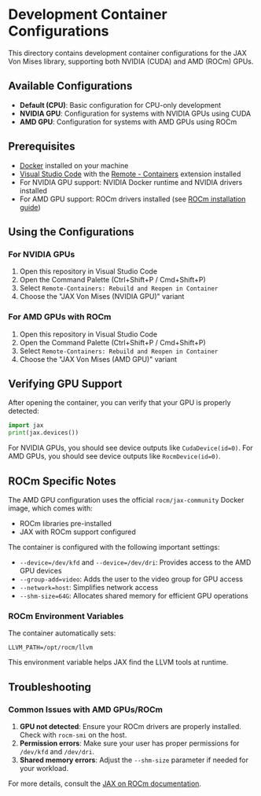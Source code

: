 # Development Container Configurations

This directory contains development container configurations for the JAX Von Mises library, supporting both NVIDIA (CUDA) and AMD (ROCm) GPUs.

## Available Configurations

- **Default (CPU)**: Basic configuration for CPU-only development
- **NVIDIA GPU**: Configuration for systems with NVIDIA GPUs using CUDA
- **AMD GPU**: Configuration for systems with AMD GPUs using ROCm

## Prerequisites

- [Docker](https://www.docker.com/products/docker-desktop) installed on your machine
- [Visual Studio Code](https://code.visualstudio.com/) with the [Remote - Containers](https://marketplace.visualstudio.com/items?itemName=ms-vscode-remote.remote-containers) extension installed
- For NVIDIA GPU support: NVIDIA Docker runtime and NVIDIA drivers installed
- For AMD GPU support: ROCm drivers installed (see [ROCm installation guide](https://rocm.docs.amd.com/en/latest/deploy/linux/index.html))

## Using the Configurations

### For NVIDIA GPUs

1. Open this repository in Visual Studio Code
2. Open the Command Palette (Ctrl+Shift+P / Cmd+Shift+P)
3. Select `Remote-Containers: Rebuild and Reopen in Container`
4. Choose the "JAX Von Mises (NVIDIA GPU)" variant

### For AMD GPUs with ROCm

1. Open this repository in Visual Studio Code
2. Open the Command Palette (Ctrl+Shift+P / Cmd+Shift+P)
3. Select `Remote-Containers: Rebuild and Reopen in Container`
4. Choose the "JAX Von Mises (AMD GPU)" variant

## Verifying GPU Support

After opening the container, you can verify that your GPU is properly detected:

```python
import jax
print(jax.devices())
```

For NVIDIA GPUs, you should see device outputs like `CudaDevice(id=0)`.
For AMD GPUs, you should see device outputs like `RocmDevice(id=0)`.

## ROCm Specific Notes

The AMD GPU configuration uses the official `rocm/jax-community` Docker image, which comes with:

- ROCm libraries pre-installed
- JAX with ROCm support configured

The container is configured with the following important settings:

- `--device=/dev/kfd` and `--device=/dev/dri`: Provides access to the AMD GPU devices
- `--group-add=video`: Adds the user to the video group for GPU access
- `--network=host`: Simplifies network access
- `--shm-size=64G`: Allocates shared memory for efficient GPU operations

### ROCm Environment Variables

The container automatically sets:

```
LLVM_PATH=/opt/rocm/llvm
```

This environment variable helps JAX find the LLVM tools at runtime.

## Troubleshooting

### Common Issues with AMD GPUs/ROCm

1. **GPU not detected**: Ensure your ROCm drivers are properly installed. Check with `rocm-smi` on the host.
2. **Permission errors**: Make sure your user has proper permissions for `/dev/kfd` and `/dev/dri`.
3. **Shared memory errors**: Adjust the `--shm-size` parameter if needed for your workload.

For more details, consult the [JAX on ROCm documentation](https://rocm.docs.amd.com/projects/jax/en/latest/). 